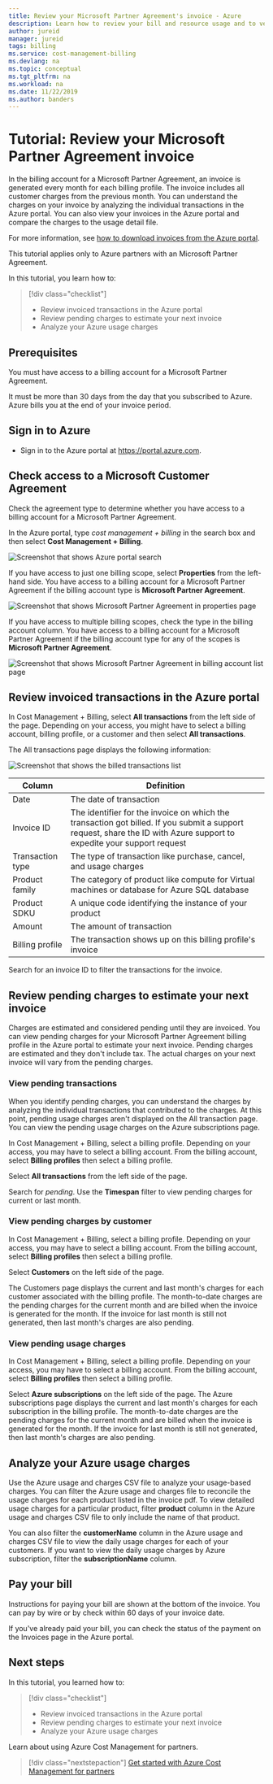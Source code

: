 ```yaml
---
title: Review your Microsoft Partner Agreement's invoice - Azure
description: Learn how to review your bill and resource usage and to verify charges for your Microsoft Partner Agreement invoice.
author: jureid
manager: jureid
tags: billing
ms.service: cost-management-billing
ms.devlang: na
ms.topic: conceptual
ms.tgt_pltfrm: na
ms.workload: na
ms.date: 11/22/2019
ms.author: banders
---
```

# Tutorial: Review your Microsoft Partner Agreement invoice

 In the billing account for a Microsoft Partner Agreement, an invoice is generated every month for each billing profile. The invoice includes all customer charges from the previous month. You can understand the charges on your invoice by analyzing the individual transactions in the Azure portal. You can also view your invoices in the Azure portal and compare the charges to the usage detail file.

For more information, see [how to download invoices from the Azure portal](download-azure-invoice.md).

This tutorial applies only to Azure partners with an Microsoft Partner Agreement.

In this tutorial, you learn how to:

> [!div class="checklist"]
> * Review invoiced transactions in the Azure portal
> * Review pending charges to estimate your next invoice
> * Analyze your Azure usage charges

## Prerequisites

You must have access to a billing account for a Microsoft Partner Agreement.

It must be more than 30 days from the day that you subscribed to Azure. Azure bills you at the end of your invoice period.

## Sign in to Azure

- Sign in to the Azure portal at https://portal.azure.com.

## Check access to a Microsoft Customer Agreement

Check the agreement type to determine whether you have access to a billing account for a Microsoft Partner Agreement.

In the Azure portal, type *cost management + billing* in the search box and then select **Cost Management + Billing**.

![Screenshot that shows Azure portal search](./media/review-partner-agreement-bill/billing-search-cost-management-billing.png)

If you have access to just one billing scope, select **Properties** from the left-hand side. You have access to a billing account for a Microsoft Partner Agreement if the billing account type is **Microsoft Partner Agreement**.

![Screenshot that shows Microsoft Partner Agreement in properties page](./media/review-partner-agreement-bill/billing-account-properties-partner-agreement.png)

If you have access to multiple billing scopes, check the type in the billing account column. You have access to a billing account for a Microsoft Partner Agreement if the billing account type for any of the scopes is **Microsoft Partner Agreement**.

![Screenshot that shows Microsoft Partner Agreement in billing account list page](./media/review-partner-agreement-bill/mpa-in-the-list.png)

## Review invoiced transactions in the Azure portal

In Cost Management + Billing, select **All transactions** from the left side of the page. Depending on your access, you might have to select a billing account, billing profile, or a customer and then select **All transactions**.

The All transactions page displays the following information:

![Screenshot that shows the billed transactions list](./media/review-partner-agreement-bill/all-transactions.png)

|Column  |Definition  |
|---------|---------|
|Date     | The date of transaction  |
|Invoice ID     | The identifier for the invoice on which the transaction got billed. If you submit a support request, share the ID with Azure support to expedite your support request |
|Transaction type     |  The type of transaction like purchase, cancel, and usage charges  |
|Product family     | The category of product like compute for Virtual machines or database for Azure SQL database|
|Product SDKU     | A unique code identifying the instance of your product |
|Amount     |  The amount of transaction      |
|Billing profile     | The transaction shows up on this billing profile's invoice |

Search for an invoice ID to filter the transactions for the invoice.

## Review pending charges to estimate your next invoice

Charges are estimated and considered pending until they are invoiced. You can view pending charges for your Microsoft Partner Agreement billing profile in the Azure portal to estimate your next invoice. Pending charges are estimated and they don't include tax. The actual charges on your next invoice will vary from the pending charges.

### View pending transactions

When you identify pending charges, you can understand the charges by analyzing the individual transactions that contributed to the charges. At this point, pending usage charges aren't displayed on the All transaction page. You can view the pending usage charges on the Azure subscriptions page.

In Cost Management + Billing, select a billing profile. Depending on your access, you may have to select a billing account. From the billing account, select **Billing profiles** then select a billing profile.

Select **All transactions** from the left side of the page.

Search for *pending*. Use the **Timespan** filter to view pending charges for current or last month.

<!-- ![Screenshot that shows the pending transactions list](./media/billing-mpa-understand-your-bill/mpa-billing-profile-pending-transactions.png) -->

### View pending charges by customer

In Cost Management + Billing, select a billing profile. Depending on your access, you may have to select a billing account. From the billing account, select **Billing profiles** then select a billing profile.

Select **Customers** on the left side of the page.

<!-- ![screenshot of billing profile customers list](./media/billing-mpa-understand-your-bill/mpa-billing-profile-customers.png) -->

The Customers page displays the current and last month's charges for each customer associated with the billing profile. The month-to-date charges are the pending charges for the current month and are billed when the invoice is generated for the month. If the invoice for last month is still not generated, then last month's charges are also pending.

### View pending usage charges

In Cost Management + Billing, select a billing profile. Depending on your access, you may have to select a billing account. From the billing account, select **Billing profiles** then select a billing profile.

Select **Azure subscriptions** on the left side of the page. The Azure subscriptions page displays the current and last month's charges for each subscription in the billing profile. The month-to-date charges are the pending charges for the current month and are billed when the invoice is generated for the month. If the invoice for last month is still not generated, then last month's charges are also pending.

<!--     ![Screenshot that shows the Azure subscriptions list for MPA billing profile](./media/billing-mpa-understand-your-bill/mpa-billing-profile-subscriptions-list.png) -->

## Analyze your Azure usage charges

Use the Azure usage and charges CSV file to analyze your usage-based charges. You can filter the Azure usage and charges file to reconcile the usage charges for each product listed in the invoice pdf. To view detailed usage charges for a particular product, filter **product** column in the Azure usage and charges CSV file to only include the name of that product.

You can also filter the **customerName** column in the Azure usage and charges CSV file to view the daily usage charges for each of your customers. If you want to view the daily usage charges by Azure subscription, filter the **subscriptionName** column.

## Pay your bill

Instructions for paying your bill are shown at the bottom of the invoice. You can pay by wire or by check within 60 days of your invoice date.

If you've already paid your bill, you can check the status of the payment on the Invoices page in the Azure portal.

## Next steps

In this tutorial, you learned how to:

> [!div class="checklist"]
> * Review invoiced transactions in the Azure portal
> * Review pending charges to estimate your next invoice
> * Analyze your Azure usage charges

Learn about using Azure Cost Management for partners.

> [!div class="nextstepaction"]
> [Get started with Azure Cost Management for partners](../costs/get-started-partners.md)
